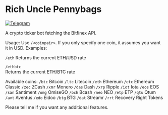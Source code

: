 # Rich Uncle Pennybags
[![Telegram](https://img.shields.io/badge/telegram-%40RichUnclePennybagsBot-blue.svg)](http://telegram.me/RichUnclePennybagsBot) 

A crypto ticker bot fetching the Bitfinex API.

Usage: Use `/<coinpair>`. If you only specify one coin, it assumes you want it in USD. Examples:

`/eth`
Returns the current ETH/USD rate  

`/ethbtc`  
Returns the current ETH/BTC rate

Available coins:
`/btc`    Bitcoin
`/ltc`    Litecoin
`/eth`    Ethereum
`/etc`    Ethereum Classic
`/zec`    ZCash
`/xmr`    Monero
`/das`    Dash
`/xrp`    Ripple
`/iot`    Iota
`/eos`    EOS
`/san`    Santiment
`/omg`    OmiseGO
`/bch`    Bcash
`/neo`    NEO
`/etp`    ETP
`/qtu`    Qtum
`/avt`    Aventus
`/edo`    Eidoo
`/btg`    BTG
`/dat`    Streamr
`/rrt`    Recovery Right Tokens

Please tell me if you want any additional features.
